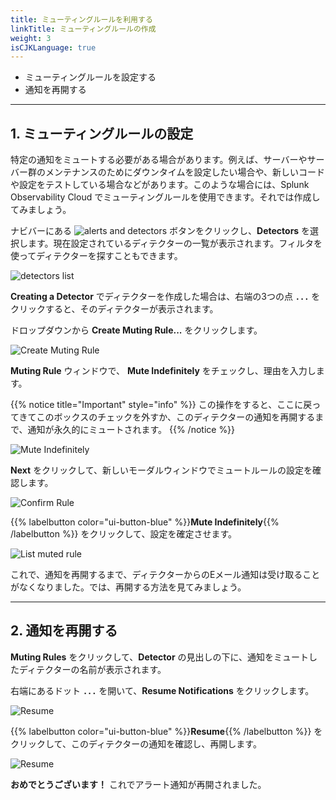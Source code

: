 ```yaml
---
title: ミューティングルールを利用する
linkTitle: ミューティングルールの作成
weight: 3
isCJKLanguage: true
---
```


* ミューティングルールを設定する
* 通知を再開する
  
---

## 1. ミューティングルールの設定

特定の通知をミュートする必要がある場合があります。例えば、サーバーやサーバー群のメンテナンスのためにダウンタイムを設定したい場合や、新しいコードや設定をテストしている場合などがあります。このような場合には、Splunk Observability Cloud でミューティングルールを使用できます。それでは作成してみましょう。

ナビバーにある ![alerts and detectors](../../../images/alerts-and-detectors.png) ボタンをクリックし、**Detectors** を選択します。現在設定されているディテクターの一覧が表示されます。フィルタを使ってディテクターを探すこともできます。

![detectors list](../../../images//detectors.png)

**Creating a Detector** でディテクターを作成した場合は、右端の3つの点 **`...`** をクリックすると、そのディテクターが表示されます。

ドロップダウンから **Create Muting Rule...** をクリックします。

![Create Muting Rule](../../../images/create-muting-rule.png)

**Muting Rule** ウィンドウで、 **Mute Indefinitely** をチェックし、理由を入力します。

{{% notice title="Important" style="info" %}}
この操作をすると、ここに戻ってきてこのボックスのチェックを外すか、このディテクターの通知を再開するまで、通知が永久的にミュートされます。
{{% /notice %}}

![Mute Indefinitely](../../../images//mute-indefinitely.png)

**Next** をクリックして、新しいモーダルウィンドウでミュートルールの設定を確認します。

![Confirm Rule](../../../images//confirm-rule.png)

{{% labelbutton color="ui-button-blue" %}}**Mute Indefinitely**{{% /labelbutton %}} をクリックして、設定を確定させます。

![List muted rule](../../../images/alert-muted.png)

これで、通知を再開するまで、ディテクターからのEメール通知は受け取ることがなくなりました。では、再開する方法を見てみましょう。

---

## 2. 通知を再開する

**Muting Rules** をクリックして、**Detector** の見出しの下に、通知をミュートしたディテクターの名前が表示されます。

右端にあるドット **`...`** を開いて、**Resume Notifications** をクリックします。

![Resume](../../../images//muting-list.png)

{{% labelbutton color="ui-button-blue" %}}**Resume**{{% /labelbutton %}} をクリックして、このディテクターの通知を確認し、再開します。

![Resume](../../../images//resume.png)

**おめでとうございます！** これでアラート通知が再開されました。
